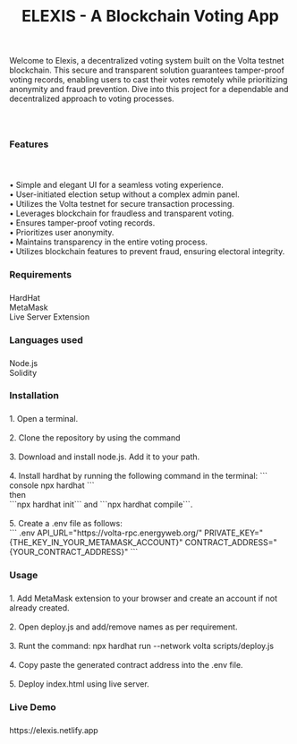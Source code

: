 <br clear="both">

<h1 align="center">ELEXIS - A Blockchain Voting App</h1>

###

<br clear="both">

<p align="left">Welcome to Elexis, a decentralized voting system built on the Volta testnet blockchain. This secure and transparent solution guarantees tamper-proof voting records, enabling users to cast their votes remotely while prioritizing anonymity and fraud prevention. Dive into this project for a dependable and decentralized approach to voting processes.</p>

###

<br clear="both">

<h3 align="left">Features</h3>

###

<br clear="both">

<p align="left">• Simple and elegant UI for a seamless voting experience.<br> • User-initiated election setup without a complex admin panel.<br> • Utilizes the Volta testnet for secure transaction processing.<br> • Leverages blockchain for fraudless and transparent voting.<br> • Ensures tamper-proof voting records.<br> • Prioritizes user anonymity.<br> • Maintains transparency in the entire voting process.<br> • Utilizes blockchain features to prevent fraud, ensuring electoral integrity.</p>

###

<h3 align="left">Requirements</h3>

###

<p align="left">HardHat<br>MetaMask <br>Live Server Extension</p>

###

<h3 align="left">Languages used</h3>

###

<p align="left">Node.js<br>Solidity</p>

###

<h3 align="left">Installation</h3>

###

<p align="left">1. Open a terminal.<br><br>2. Clone the repository by using the command <br><br>3. Download and install node.js. Add it to your path.<br><br>4. Install hardhat by running the following command in the terminal: ```
  console
  npx hardhat
  ```
  <br>then<br>```npx hardhat init``` and ```npx hardhat compile```.<br><br>5. Create a .env file as follows:<br>```
  .env
  API_URL="https://volta-rpc.energyweb.org/"
PRIVATE_KEY="{THE_KEY_IN_YOUR_METAMASK_ACCOUNT}"
CONTRACT_ADDRESS="{YOUR_CONTRACT_ADDRESS}"
  ```</p>

###

<h3 align="left">Usage</h3>

###

<p align="left">1. Add MetaMask extension to your browser and create an account if not already created.<br><br>2. Open deploy.js and add/remove names as per requirement.<br><br>3. Runt the command: npx hardhat run --network volta scripts/deploy.js <br><br>4. Copy paste the generated contract address into the .env file.<br><br>5. Deploy index.html using live server.</p>

###

<h3 align="left">Live Demo</h3>

###

<p align="left">https://elexis.netlify.app</p>

###

